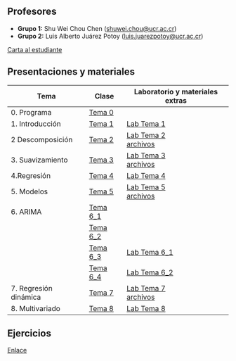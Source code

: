 ## Profesores

-   **Grupo 1:** Shu Wei Chou Chen (<shuwei.chou@ucr.ac.cr>)
-   **Grupo 2:** Luis Alberto Juárez Potoy
    (<luis.juarezpotoy@ucr.ac.cr>)

[Carta al
estudiante](https://shuwei325.github.io/XS0127-II24/XS0127%20Series%20temporales_2024.pdf)

## Presentaciones y materiales

| Tema                   | Clase                                                                         | Laboratorio y materiales extras                                                                                   |
|----------------------|-------------------------|--------------------------|
| 0\. Programa           | [Tema 0](./Tema_0/presentacion.html)                                          |                                                                                                                   |
| 1\. Introducción       | [Tema 1](./Tema_1/presentacion.html)                                          | [Lab Tema 1](./Tema_1/lab.html)                                                                                   |
| 2 Descomposición       | [Tema 2](https://shuwei325.github.io/SP1633-II23/Tema_2/presentacion.html)    | [Lab Tema 2](https://shuwei325.github.io/SP1633-II23/Tema_2/lab_Tema02.html) <br> [archivos](./Tema_2/Tema_2.zip) |
| 3\. Suavizamiento      | [Tema 3](https://shuwei325.github.io/SP1633-II23/Tema_3/presentacion.html)    | [Lab Tema 3](https://shuwei325.github.io/SP1633-II23/Tema_3/lab_Tema03.html) <br> [archivos](./Tema_3/Tema_3.zip) |
| 4.Regresión            | [Tema 4](https://shuwei325.github.io/SP1633-II23/Tema_4/presentacion.html)    | [Lab Tema 4](https://shuwei325.github.io/SP1633-II23/Tema_4/lab_Tema04.html)                                      |
| 5\. Modelos            | [Tema 5](https://shuwei325.github.io/SP1633-II23/Tema_5/presentacion.html)    | [Lab Tema 5](https://shuwei325.github.io/SP1633-II23/Tema_5/lab_Tema05.html) <br> [archivos](./Tema_5/Tema_5.zip) |
| 6\. ARIMA              | [Tema 6_1](https://shuwei325.github.io/SP1633-II23/Tema_6/presentacion1.html) |                                                                                                                   |
|                        | [Tema 6_2](https://shuwei325.github.io/SP1633-II23/Tema_6/presentacion2.html) |                                                                                                                   |
|                        | [Tema 6_3](https://shuwei325.github.io/SP1633-II23/Tema_6/presentacion3.html) | [Lab Tema 6_1](https://shuwei325.github.io/SP1633-II23/Tema_6/lab_Tema06_1.html)                                  |
|                        | [Tema 6_4](https://shuwei325.github.io/SP1633-II23/Tema_6/presentacion4.html) | [Lab Tema 6_2](https://shuwei325.github.io/SP1633-II23/Tema_6/lab_Tema06_2.html)                                  |
| 7\. Regresión dinámica | [Tema 7](https://shuwei325.github.io/SP1633-II23/Tema_7/presentacion.html)    | [Lab Tema 7](https://shuwei325.github.io/SP1633-II23/Tema_7/lab_Tema07.html) <br> [archivos](./Tema_7/Tema_7.zip) |
| 8\. Multivariado       | [Tema 8](https://shuwei325.github.io/SP1633-II23/Tema_8/presentacion.html)    | [Lab Tema 8](https://shuwei325.github.io/SP1633-II23/Tema_8b/lab_Tema08.zip)                                      |

## Ejercicios

[Enlace](https://shuwei325.github.io/series_ej/)
